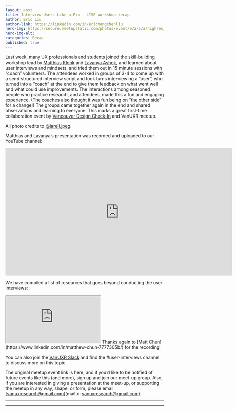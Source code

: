 ```yaml
---
layout: post
title: Interview Users Like a Pro - LIVE workshop recap
author: Eric Liu
author-link: https://linkedin.com/in/ericmengchenliu
hero-img: https://secure.meetupstatic.com/photos/event/e/a/5/a/highres_514019994.webp
hero-img-alt: 
categories: Recap
published: true
---
```


Last week, many UX professionals and students joined the skill-building workshop lead by [Matthias Klenk](https://www.linkedin.com/in/matthias-klenk/) and [Lavanya Ashok](https://www.linkedin.com/in/lavanyaashokkumar/), and learned about user interviews and mindsets, and tried them out in 15 minute sessions with “coach” volunteers. The attendees worked in groups of 3-4 to come up with a semi-structured interview script and took turns interviewing a “user”, who turned into a “coach” at the end to give them feedback on what went well and what could use improvements. The interactions among seasoned people who practice research, and attendees, made this a fun and engaging experience. (The coaches also thought it was fun being on “the other side” for a change!) The groups came together again in the end and shared observations and learning to everyone. This marks a great first-time collaboration event by [Vancouver Design Check-In](https://www.linkedin.com/company/vancouver-design-check-in/) and VanUXR meetup.

All photo credits to [@jarell.jpeg](https://instagram.com/jarell.jpeg?igshid=MjAxZDBhZDhlNA==).

Matthias and Lavanya’s presentation was recorded and uploaded to our YouTube channel:
<iframe width="720" height="405" src="https://www.youtube.com/embed/w5uxlmKX73k" title="YouTube video player" frameborder="0" allow="accelerometer; autoplay; clipboard-write; encrypted-media; gyroscope; picture-in-picture; web-share" allowfullscreen></iframe> 

We have compiled a list of resources that goes beyond conducting the user interviews:
<iframe src="https://docs.google.com/document/d/e/2PACX-1vQ6XYRyGXd891fDtn_1X8q-PRJLBeRbN6eve97Zuc0nodEiUMZmdQ1k1uurrcku5Vd4Jhv6GQTnpLS-/pub?embedded=true"></iframe>
Thanks again to [Matt Chun](https://www.linkedin.com/in/matthew-chun-7777305b/) for the recording!

You can also join the [VanUXR Slack](https://join.slack.com/t/vanuxr/shared_invite/zt-1xh8hxxxf-YDHamEtIpfHJI~TQDGJ5Qg) and find the #user-interviews channel to discuss more on this topic.

The original meetup event link is here, and if you’d like to be notified of future events like this (and more), sign up and join our meet-up group. Also, if you are interested in giving a presentation at the meet-up, or supporting the meetup in any way, shape, or form, please email [vanuxresearch@gmail.com](mailto: vanuxresearch@gmail.com).

---


---
